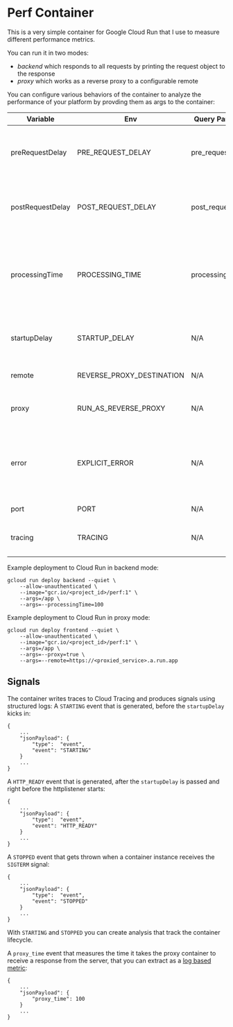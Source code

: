 # Perf Container

This is a very simple container for Google Cloud Run that I use to measure different performance metrics.

You can run it in two modes:
* *backend* which responds to all requests by printing the request object to the response
* *proxy* which works as a reverse proxy to a configurable remote

You can configure various behaviors of the container to analyze the performance of your platform by provding them as args to the container:

| Variable         | Env                       | Query Parameter    | Mode    | Default | Description                                                                        | Example Value              |
|------------------|---------------------------|--------------------|---------|---------|------------------------------------------------------------------------------------|----------------------------|
| preRequestDelay  | PRE_REQUEST_DELAY         | pre_request_delay  | proxy   | 0       | Delay in Milliseconds before the request is passed to the backend                  | dev, qa, prod              |
| postRequestDelay | POST_REQUEST_DELAY        | post_request_delay | proxy   | 0       | Delay in Milliseconds after the request is passed to the backend                   | sa@<project>.landisgyr.com |
| processingTime   | PROCESSING_TIME           | processing_time    | backend | 0       | Time in Milliseconds before for fake processing before the request is responded to |                            |
| startupDelay     | STARTUP_DELAY             | N/A                | both    | 0       | Delay in Milliseconds before the container starts up                               |                            |
| remote           | REVERSE_PROXY_DESTINATION | N/A                | proxy   |         | Backend for the reverse proxy                                                      |                            |
| proxy            | RUN_AS_REVERSE_PROXY      | N/A                | proxy   | false   | Should the app run in reverse proxy mode                                           |                            |
| error            | EXPLICIT_ERROR            | N/A                | N/A     | false   | Explicitly throw an error before starting the HTTP server; defaults to false       |                            |
| port             | PORT                      | N/A                | N/A     | 8080    | Server port for the app                                                            |                            |
| tracing          | TRACING                   | N/A                | N/A     | true    | Tracing enabled; defaults to true                                                  |                            |


Example deployment to Cloud Run in backend mode:
```
gcloud run deploy backend --quiet \
    --allow-unauthenticated \
    --image="gcr.io/<project_id>/perf:1" \
    --args=/app \
    --args=--processingTime=100
```

Example deployment to Cloud Run in proxy mode:
```
gcloud run deploy frontend --quiet \
    --allow-unauthenticated \
    --image="gcr.io/<project_id>/perf:1" \
    --args=/app \
    --args=--proxy=true \
    --args=--remote=https://<proxied_service>.a.run.app
```

## Signals

The container writes traces to Cloud Tracing and produces signals using structured logs:
A `STARTING` event that is generated, before the `startupDelay` kicks in:
```
{
    ...
    "jsonPayload": {
        "type":  "event",
        "event": "STARTING"
    }
    ...
}
```

A `HTTP_READY` event that is generated, after the `startupDelay` is passed and right before the httplistener starts:
```
{
    ...
    "jsonPayload": {
        "type":  "event",
        "event": "HTTP_READY"
    }
    ...
}
```

A `STOPPED` event that gets thrown when a container instance receives the `SIGTERM` signal:
```
{
    ...
    "jsonPayload": {
        "type":  "event",
        "event": "STOPPED"
    }
    ...
}
```

With `STARTING` and `STOPPED` you can create analysis that track the container lifecycle.

A `proxy_time` event that measures the time it takes the proxy container to receive a response from the server, that you can extract as a [log based metric](https://cloud.google.com/logging/docs/logs-based-metrics):
```
{
    ...
    "jsonPayload": {
        "proxy_time": 100
    }
    ...
}
```


